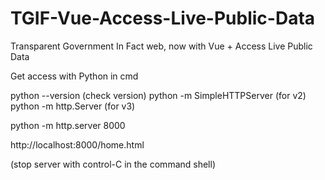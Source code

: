 # TGIF-Vue-Access-Live-Public-Data
Transparent Government In Fact web, now with Vue + Access Live Public Data

Get access with Python in cmd

python --version (check version)
python -m SimpleHTTPServer (for v2)
python -m http.Server (for v3)
>
python -m http.server 8000
>
http://localhost:8000/home.html

(stop server with control-C in the command shell)
